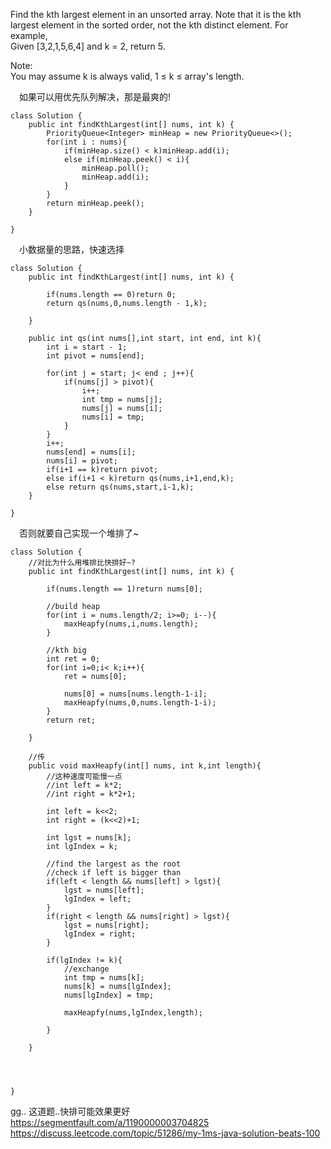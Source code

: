 Find the kth largest element in an unsorted array. Note that it is the kth largest element in the sorted order, not the kth distinct element.
For example,\
Given [3,2,1,5,6,4] and k = 2, return 5.

Note: \
You may assume k is always valid, 1 ≤ k ≤ array's length.



&emsp;如果可以用优先队列解决，那是最爽的!
```
class Solution {
    public int findKthLargest(int[] nums, int k) {
        PriorityQueue<Integer> minHeap = new PriorityQueue<>();
        for(int i : nums){
            if(minHeap.size() < k)minHeap.add(i);
            else if(minHeap.peek() < i){
                minHeap.poll();
                minHeap.add(i);
            }
        }
        return minHeap.peek();
    }
    
}
```

&emsp;小数据量的思路，快速选择
```
class Solution {
    public int findKthLargest(int[] nums, int k) {
        
        if(nums.length == 0)return 0;
        return qs(nums,0,nums.length - 1,k);
        
    }
    
    public int qs(int nums[],int start, int end, int k){
        int i = start - 1;
        int pivot = nums[end];
        
        for(int j = start; j< end ; j++){
            if(nums[j] > pivot){
                i++;
                int tmp = nums[j];
                nums[j] = nums[i];
                nums[i] = tmp;
            }
        }
        i++;
        nums[end] = nums[i];
        nums[i] = pivot;
        if(i+1 == k)return pivot;
        else if(i+1 < k)return qs(nums,i+1,end,k);
        else return qs(nums,start,i-1,k);
    }
    
}
```

&emsp;否则就要自己实现一个堆排了~
```
class Solution {
    //对比为什么用堆排比快排好~?
    public int findKthLargest(int[] nums, int k) {
        
        if(nums.length == 1)return nums[0];
        
        //build heap
        for(int i = nums.length/2; i>=0; i--){
            maxHeapfy(nums,i,nums.length);
        }
        
        //kth big
        int ret = 0;
        for(int i=0;i< k;i++){
            ret = nums[0];
            
            nums[0] = nums[nums.length-1-i];
            maxHeapfy(nums,0,nums.length-1-i);
        }
        return ret;
        
    }
    
    //传
    public void maxHeapfy(int[] nums, int k,int length){
        //这种速度可能慢一点
        //int left = k*2;
        //int right = k*2+1;
        
        int left = k<<2;
        int right = (k<<2)+1;
        
        int lgst = nums[k];
        int lgIndex = k;
        
        //find the largest as the root
        //check if left is bigger than 
        if(left < length && nums[left] > lgst){
            lgst = nums[left];
            lgIndex = left;
        }
        if(right < length && nums[right] > lgst){
            lgst = nums[right];
            lgIndex = right;
        }
        
        if(lgIndex != k){
            //exchange
            int tmp = nums[k];
            nums[k] = nums[lgIndex];
            nums[lgIndex] = tmp;
            
            maxHeapfy(nums,lgIndex,length);
            
        }
        
    }
    
    
    
    
}
```

gg.. 这道题..快排可能效果更好
https://segmentfault.com/a/1190000003704825
https://discuss.leetcode.com/topic/51286/my-1ms-java-solution-beats-100
```
```